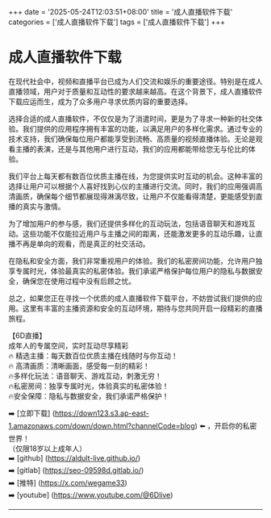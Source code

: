 +++
date = '2025-05-24T12:03:51+08:00'
title = '成人直播软件下载'
categories = ['成人直播软件下载']
tags = ['成人直播软件下载']
+++

# 成人直播软件下载

在现代社会中，视频和直播平台已成为人们交流和娱乐的重要途径。特别是在成人直播领域，用户对于质量和互动性的要求越来越高。在这个背景下，成人直播软件下载应运而生，成为了众多用户寻求优质内容的重要选择。

选择合适的成人直播软件，不仅仅是为了消遣时间，更是为了寻求一种新的社交体验。我们提供的应用程序拥有丰富的功能，以满足用户的多样化需求。通过专业的技术支持，我们确保每位用户都能享受到流畅、高质量的视频直播体验。无论是观看主播的表演，还是与其他用户进行互动，我们的应用都能带给您无与伦比的体验。

我们平台上每天都有数百位优质主播在线，为您提供实时互动的机会。这种丰富的选择让用户可以根据个人喜好找到心仪的主播进行交流。同时，我们的应用强调高清画质，确保每个细节都展现得淋漓尽致，让用户不仅能看得清楚，更能感受到直播的真实与激情。

为了增加用户的参与感，我们还提供多样化的互动玩法，包括语音聊天和游戏互动。这些功能不仅能拉近用户与主播之间的距离，还能激发更多的互动乐趣，让直播不再是单向的观看，而是真正的社交活动。

在隐私和安全方面，我们非常重视用户的体验。我们的私密房间功能，允许用户独享专属时光，体验最真实的私密体验。我们承诺严格保护每位用户的隐私与数据安全，确保您在使用过程中没有后顾之忧。

总之，如果您正在寻找一个优质的成人直播软件下载平台，不妨尝试我们提供的应用。这里有丰富的主播资源和安全的互动环境，期待与您共同开启一段精彩的直播旅程。

【6D直播】  
成年人的专属空间，实时互动尽享精彩  
🔥 精选主播：每天数百位优质主播在线随时与你互动！  
🔥 高清画质：清晰画面，感受每一刻的精彩！  
🔥多样化玩法：语音聊天、游戏互动，刺激无穷！  
🔥私密房间：独享专属时光，体验真实的私密体验！  
🔥安全保障：隐私与数据安全，我们承诺严格保护！  

➡️ [立即下载] (https://down123.s3.ap-east-1.amazonaws.com/down/down.html?channelCode=blog) ⬅️ ，开启你的私密世界！  
（仅限18岁以上成年人）  
➡️ [github] (https://aldult-live.github.io/)  
➡️ [gitlab] (https://seo-09598d.gitlab.io/)  
➡️ [推特] (https://x.com/wegame33)  
➡️ [youtube] (https://www.youtube.com/@6Dlive)  

---
